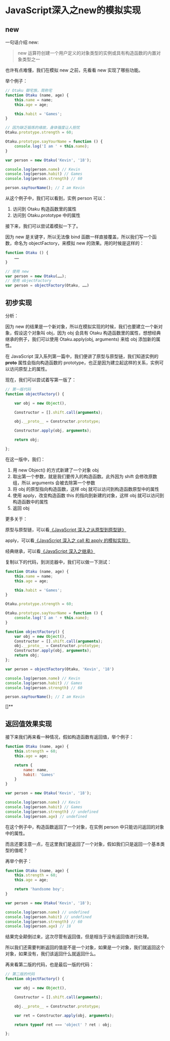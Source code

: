 # JavaScript深入之new的模拟实现

## new


一句话介绍 new:


> new 运算符创建一个用户定义的对象类型的实例或具有构造函数的内置对象类型之一



也许有点难懂，我们在模拟 new 之前，先看看 new 实现了哪些功能。


举个例子：


```javascript
// Otaku 御宅族，简称宅
function Otaku (name, age) {
    this.name = name;
    this.age = age;

    this.habit = 'Games';
}

// 因为缺乏锻炼的缘故，身体强度让人担忧
Otaku.prototype.strength = 60;

Otaku.prototype.sayYourName = function () {
    console.log('I am ' + this.name);
}

var person = new Otaku('Kevin', '18');

console.log(person.name) // Kevin
console.log(person.habit) // Games
console.log(person.strength) // 60

person.sayYourName(); // I am Kevin
```


从这个例子中，我们可以看到，实例 person 可以：


1. 访问到 Otaku 构造函数里的属性
2. 访问到 Otaku.prototype 中的属性



接下来，我们可以尝试着模拟一下了。


因为 new 是关键字，所以无法像 bind 函数一样直接覆盖，所以我们写一个函数，命名为 objectFactory，来模拟 new 的效果。用的时候是这样的：


```javascript
function Otaku () {
    ……
}

// 使用 new
var person = new Otaku(……);
// 使用 objectFactory
var person = objectFactory(Otaku, ……)
```


## 初步实现


分析：


因为 new 的结果是一个新对象，所以在模拟实现的时候，我们也要建立一个新对象，假设这个对象叫 obj，因为 obj 会具有 Otaku 构造函数里的属性，想想经典继承的例子，我们可以使用 Otaku.apply(obj, arguments) 来给 obj 添加新的属性。


在 JavaScript 深入系列第一篇中，我们便讲了原型与原型链，我们知道实例的 __proto__ 属性会指向构造函数的 prototype，也正是因为建立起这样的关系，实例可以访问原型上的属性。


现在，我们可以尝试着写第一版了：


```javascript
// 第一版代码
function objectFactory() {

    var obj = new Object(),

    Constructor = [].shift.call(arguments);

    obj.__proto__ = Constructor.prototype;

    Constructor.apply(obj, arguments);

    return obj;

};
```


在这一版中，我们：


1. 用 new Object() 的方式新建了一个对象 obj
2. 取出第一个参数，就是我们要传入的构造函数。此外因为 shift 会修改原数组，所以 arguments 会被去除第一个参数
3. 将 obj 的原型指向构造函数，这样 obj 就可以访问到构造函数原型中的属性
4. 使用 apply，改变构造函数 this 的指向到新建的对象，这样 obj 就可以访问到构造函数中的属性
5. 返回 obj



更多关于：


原型与原型链，可以看[《JavaScript 深入之从原型到原型链》](https://github.com/mqyqingfeng/Blog/issues/2)


apply，可以看[《JavaScript 深入之 call 和 apply 的模拟实现》](https://github.com/mqyqingfeng/Blog/issues/11)


经典继承，可以看[《JavaScript 深入之继承》](https://github.com/mqyqingfeng/Blog/issues/16)


复制以下的代码，到浏览器中，我们可以做一下测试：


```javascript
function Otaku (name, age) {
    this.name = name;
    this.age = age;

    this.habit = 'Games';
}

Otaku.prototype.strength = 60;

Otaku.prototype.sayYourName = function () {
    console.log('I am ' + this.name);
}

function objectFactory() {
    var obj = new Object(),
    Constructor = [].shift.call(arguments);
    obj.__proto__ = Constructor.prototype;
    Constructor.apply(obj, arguments);
    return obj;
};

var person = objectFactory(Otaku, 'Kevin', '18')

console.log(person.name) // Kevin
console.log(person.habit) // Games
console.log(person.strength) // 60

person.sayYourName(); // I am Kevin
```


[]**


## 返回值效果实现


接下来我们再来看一种情况，假如构造函数有返回值，举个例子：


```javascript
function Otaku (name, age) {
    this.strength = 60;
    this.age = age;

    return {
        name: name,
        habit: 'Games'
    }
}

var person = new Otaku('Kevin', '18');

console.log(person.name) // Kevin
console.log(person.habit) // Games
console.log(person.strength) // undefined
console.log(person.age) // undefined
```


在这个例子中，构造函数返回了一个对象，在实例 person 中只能访问返回的对象中的属性。


而且还要注意一点，在这里我们是返回了一个对象，假如我们只是返回一个基本类型的值呢？


再举个例子：


```javascript
function Otaku (name, age) {
    this.strength = 60;
    this.age = age;

    return 'handsome boy';
}

var person = new Otaku('Kevin', '18');

console.log(person.name) // undefined
console.log(person.habit) // undefined
console.log(person.strength) // 60
console.log(person.age) // 18
```


结果完全颠倒过来，这次尽管有返回值，但是相当于没有返回值进行处理。


所以我们还需要判断返回的值是不是一个对象，如果是一个对象，我们就返回这个对象，如果没有，我们该返回什么就返回什么。


再来看第二版的代码，也是最后一版的代码：


```javascript
// 第二版的代码
function objectFactory() {

    var obj = new Object(),

    Constructor = [].shift.call(arguments);

    obj.__proto__ = Constructor.prototype;

    var ret = Constructor.apply(obj, arguments);

    return typeof ret === 'object' ? ret : obj;

};
```


## 
